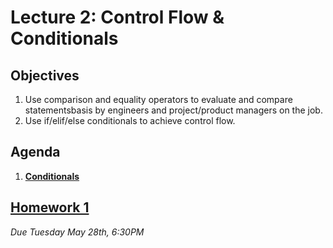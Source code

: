 <!---
{"next":"Lectures_class2/Lecture3.md","title":"Conditionals - 5/23"}
-->

# Lecture 2: Control Flow & Conditionals

## Objectives

1. Use comparison and equality operators to evaluate and compare statementsbasis by engineers and project/product managers on the job.
2. Use if/elif/else conditionals to achieve control flow.

## Agenda

1. **[Conditionals](../Topics/nb/nb/basic_data_types.md)**


## [Homework 1](../Homework/hwk1.md)
*Due Tuesday May 28th, 6:30PM*

